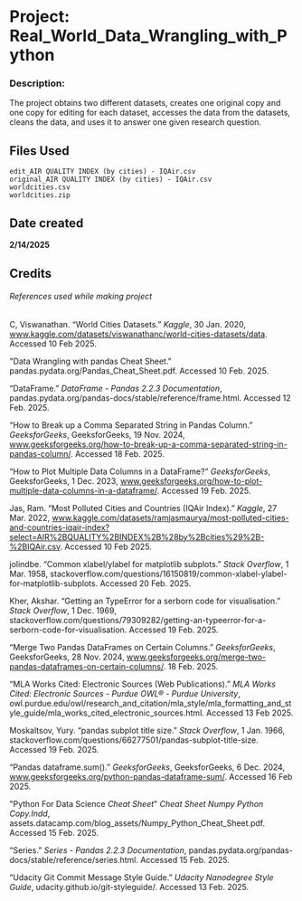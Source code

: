 # Project: Real_World_Data_Wrangling_with_Python

### Description:

The project obtains two different datasets, creates one original copy and one copy for editing for each dataset, accesses the data from the datasets, cleans the data, and uses it to answer one given research question.

## Files Used
```
edit_AIR QUALITY INDEX (by cities) - IQAir.csv
original_AIR QUALITY INDEX (by cities) - IQAir.csv
worldcities.csv
worldcities.zip
```

## Date created

**2/14/2025**

## Credits
###### References used while making project

C, Viswanathan. “World Cities Datasets.” _Kaggle_, 30 Jan. 2020, www.kaggle.com/datasets/viswanathanc/world-cities-datasets/data. Accessed 10 Feb 2025.

"Data Wrangling with pandas Cheat Sheet." pandas.pydata.org/Pandas_Cheat_Sheet.pdf. Accessed 10 Feb. 2025.

“DataFrame.” _DataFrame - Pandas 2.2.3 Documentation_, pandas.pydata.org/pandas-docs/stable/reference/frame.html. Accessed 12 Feb. 2025. 

“How to Break up a Comma Separated String in Pandas Column.” _GeeksforGeeks_, GeeksforGeeks, 19 Nov. 2024, www.geeksforgeeks.org/how-to-break-up-a-comma-separated-string-in-pandas-column/. Accessed 18 Feb. 2025.

“How to Plot Multiple Data Columns in a DataFrame?” _GeeksforGeeks_, GeeksforGeeks, 1 Dec. 2023, www.geeksforgeeks.org/how-to-plot-multiple-data-columns-in-a-dataframe/. Accessed 19 Feb. 2025.

Jas, Ram. “Most Polluted Cities and Countries (IQAir Index).” _Kaggle_, 27 Mar. 2022, www.kaggle.com/datasets/ramjasmaurya/most-polluted-cities-and-countries-iqair-index?select=AIR%2BQUALITY%2BINDEX%2B%28by%2Bcities%29%2B-%2BIQAir.csv. Accessed 10 Feb 2025.

jolindbe. “Common xlabel/ylabel for matplotlib subplots.” _Stack Overflow_, 1 Mar. 1958, stackoverflow.com/questions/16150819/common-xlabel-ylabel-for-matplotlib-subplots. Accessed 20 Feb. 2025.

Kher, Akshar. “Getting an TypeError for a serborn code for visualisation.” _Stack Overflow_, 1 Dec. 1969, stackoverflow.com/questions/79309282/getting-an-typeerror-for-a-serborn-code-for-visualisation. Accessed 19 Feb. 2025.

“Merge Two Pandas DataFrames on Certain Columns.” _GeeksforGeeks_, GeeksforGeeks, 28 Nov. 2024, www.geeksforgeeks.org/merge-two-pandas-dataframes-on-certain-columns/. 18 Feb. 2025.

“MLA Works Cited: Electronic Sources (Web Publications).” _MLA Works Cited: Electronic Sources - Purdue OWL® - Purdue University_, owl.purdue.edu/owl/research_and_citation/mla_style/mla_formatting_and_style_guide/mla_works_cited_electronic_sources.html. Accessed 13 Feb 2025.

Moskaltsov, Yury. “pandas subplot title size.” _Stack Overflow_, 1 Jan. 1966, stackoverflow.com/questions/66277501/pandas-subplot-title-size. Accessed 19 Feb. 2025.

“Pandas dataframe.sum().” _GeeksforGeeks_, GeeksforGeeks, 6 Dec. 2024, www.geeksforgeeks.org/python-pandas-dataframe-sum/. Accessed 16 Feb 2025.

"Python For Data Science _Cheat Sheet_" _Cheat Sheet Numpy Python Copy.Indd_, assets.datacamp.com/blog_assets/Numpy_Python_Cheat_Sheet.pdf. Accessed 15 Feb. 2025. 

“Series.” _Series - Pandas 2.2.3 Documentation_, pandas.pydata.org/pandas-docs/stable/reference/series.html. Accessed 15 Feb. 2025. 

“Udacity Git Commit Message Style Guide.” _Udacity Nanodegree Style Guide_, udacity.github.io/git-styleguide/. Accessed 13 Feb. 2025. 
